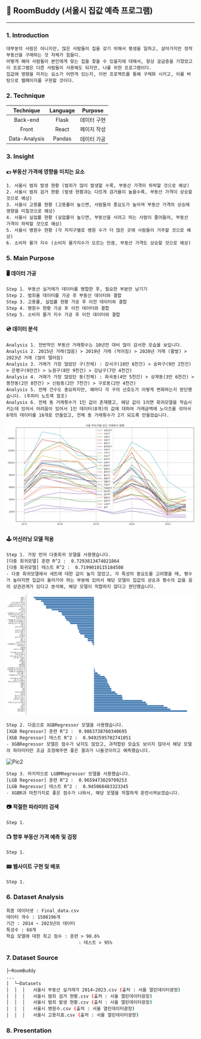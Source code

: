 ## 🏦 RoomBuddy (서울시 집값 예측 프로그램)
---
### 1. Introduction
    대부분의 사람은 아니지만, 많은 사람들이 집을 갖기 위해서 평생을 일하고, 살아가지만 정작 부동산을 구매하는 것 자체가 힘들다.
    어떻게 해야 사람들이 본인에게 맞는 집을 찾을 수 있을지에 대해서, 항상 궁금증을 가졌었고 이 프로그램은 다른 사람들이 사용해도 되지만, 나를 위한 프로그램이다.
    집값에 영향을 미치는 요소가 어떤게 있는지, 이번 프로젝트를 통해 구체화 시키고, 이를 바탕으로 웹페이지를 구현할 것이다.

    
### 2. Technique
| Technique | Language | Purpose |
|:---------:|:--------:|---------|
|    Back-end   |   Flask  |   데이터 구현   |
|   Front   |   React  |  페이지 작성  |
|    Data-Analysis   |   Pandas  |   데이터 가공   |


### 3. Insight
#### 💵 부동산 가격에 영향을 미치는 요소
    1. 서울시 범죄 발생 현황 (범죄가 많이 발생할 수록, 부동산 가격이 하락할 것으로 예상)
    2. 서울시 범죄 검거 현황 (발생 현황과는 다르게 검거율이 높을수록, 부동산 가격이 상승할 것으로 예상)
    3. 서울시 고용률 현황 (고용률이 높으면, 사람들의 풍요도가 높아져 부동산 가격의 상승에 영향을 미칠것으로 예상)
    4. 서울시 실업률 현황 (실업률이 높으면, 부동산을 사려고 하는 사람이 줄어들어, 부동산 가격이 하락할 것으로 예상)
    5. 서울시 병원수 현황 (각 자치구별로 병원 수가 더 많은 곳에 사람들이 거주할 것으로 예상)
    6. 소비자 물가 지수 (소비자 물가지수가 오르는 만큼, 부동산 가격도 상승할 것으로 예상)


### 5. Main Purpose
#### 🖥️ 데이터 가공
    Step 1. 부동산 실거래가 데이터를 병합한 후, 필요한 부분만 남기기
    Step 2. 범죄율 데이터를 가공 후 부동산 데이터와 결합
    Step 3. 고용률, 실업률 현황 가공 후 이전 데이터와 결합
    Step 4. 병원수 현황 가공 후 이전 데이터와 결합
    Step 5. 소비자 물가 지수 가공 후 이전 데이터와 결합
#### 💿 데이터 분석
    Analysis 1. 전반적인 부동산 거래횟수는 10년전 대비 많이 감서한 모습을 보입니다.
    Analysis 2. 2015년 거래(많음) > 2019년 거래 (적어짐) > 2020년 거래 (활발) > 2023년 거래 (많이 떨어짐)
    Analysis 3. 거래가 가장 많았던 구(전체) : 강서구(10만 6천건) > 송파구(9만 2천건) > 은평구(9만건) > 노원구(8만 9천건) > 강남구(7만 4천건)
    Analysis 4. 거래가 가장 많았던 동(전체) : 화곡동(4만 5천건) > 상계동(3만 6천건) > 봉천동(2만 8천건) > 신림동(2만 7천건) > 구로동(2만 4천건)
    Analysis 5. 전체 건수도 중요하지만, 해마다 각 구의 선호도가 어떻게 변화하는지 판단했습니다. (주피터 노트북 참조)
    Analysis 6. 전체 동 거래횟수가 1인 값이 존재했고, 해당 값이 1이면 회귀모델을 학습시키는데 있어서 어려움이 있어서 1인 데이터(8개)의 값에 대하여 거래금액에 노이즈를 섞어서 8개의 데이터를 16개로 만들었고, 전체 동 거래횟수가 2가 되도록 만들었습니다.

![Pic3](https://github.com/Moomin03/Seoul_House_Prediction/blob/master/서울%20자치별%20연간%20거래횟수%20변화.png)

#### 🕹️ 머신러닝 모델 적용
    Step 1. 가장 먼저 다중회귀 모델을 사용했습니다. 
	[다중 회귀모델] 훈련 R^2 :  0.7293813474021864
	[다중 회귀모델] 테스트 R^2 :  0.7199010115184508
	- 다중 회귀모델에서 세트에 대한 값이 높지 않았고, 각 특성의 중요도를 고려했을 때, 평수가 높아지면 집값이 올라가야 하는 부분에 있어서 해당 모델이 집값의 상승과 평수의 값을 음의 상관관계가 있다고 분석해, 해당 모델이 적합하지 않다고 판단했습니다.

![Pic1](https://github.com/Moomin03/Seoul_House_Prediction/blob/master/다중회귀%20특성%20중요도.png)

    Step 2. 다음으로 XGBRegressor 모델을 사용했습니다.
	[XGB Regressor] 훈련 R^2 :  0.9863738760340695
	[XGB Regressor] 테스트 R^2 :  0.9492595702741051
	- XGBRegressor 모델은 점수가 낮지도 않았고, 과적합된 모습도 보이지 않아서 해당 모델의 파라미터만 조금 조정해주면 좋은 결과가 나올것이라고 예측했습니다.

![Pic2](https://github.com/Moomin03/Seoul_House_Prediction/blob/master/서울시%20집값%20데이터%20분석.ipynb)

    Step 3. 마지막으로 LGBMRegressor 모델을 사용했습니다.
	[LGB Regressor] 훈련 R^2 :  0.9659473029709253
	[LGB Regressor] 테스트 R^2 :  0.945068483323345
	- XGBR과 마찬가지로 좋은 점수가 나와서, 해당 모델을 적절하게 훈련시켜보겠습니다. 
#### 📷 적절한 파라미터 검색
    Step 1. 
#### 📺 향후 부동산 가격 예측 및 검정
    Step 1. 
#### 📟 웹사이트 구현 및 배포
    Step 1. 


### 6. Dataset Analysis
    최종 데이터셋 : Final_data.csv
    데이터 개수 : 1508196개
    기간 : 2014 ~ 2023년의 데이터
    특성수 : 68개
    학습 모델에 대한 최고 점수 : 훈련 > 98.6%
                               : 테스트 > 95%

### 7. Dataset Source
```sh
├─RoomBuddy
...
│  └─Datasets
│  │  │   서울시 부동산 실거래가 2014~2023.csv (출처 : 서울 열린데이터광장)
│  │  │   서울시 범죄 검거 현황.csv (출처 : 서울 열린데이터광장)
│  │  │   서울시 범죄 발생 현황.csv (출처 : 서울 열린데이터광장)
│  │  │   서울시 병원수.csv (출처 : 서울 열린데이터광장)
│  │  │   서울시 고용지표.csv (출처 : 서울 열린데이터광장)
```
### 8. Presentation


